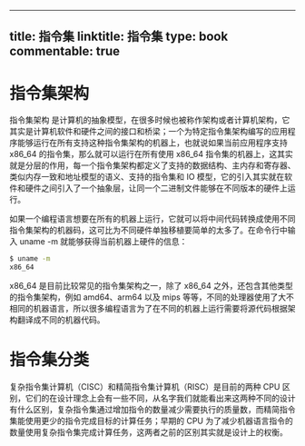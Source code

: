 
---
title: 指令集
linktitle: 指令集
type: book
commentable: true
---

# 指令集架构

指令集架构 是计算机的抽象模型，在很多时候也被称作架构或者计算机架构，它其实是计算机软件和硬件之间的接口和桥梁；一个为特定指令集架构编写的应用程序能够运行在所有支持这种指令集架构的机器上，也就说如果当前应用程序支持 x86_64 的指令集，那么就可以运行在所有使用 x86_64 指令集的机器上，这其实就是分层的作用，每一个指令集架构都定义了支持的数据结构、主内存和寄存器、类似内存一致和地址模型的语义、支持的指令集和 IO 模型，它的引入其实就在软件和硬件之间引入了一个抽象层，让同一个二进制文件能够在不同版本的硬件上运行。

如果一个编程语言想要在所有的机器上运行，它就可以将中间代码转换成使用不同指令集架构的机器码，这可比为不同硬件单独移植要简单的太多了。在命令行中输入 uname -m 就能够获得当前机器上硬件的信息：

```sh
$ uname -m
x86_64
```

x86_64 是目前比较常见的指令集架构之一，除了 x86_64 之外，还包含其他类型的指令集架构，例如 amd64、arm64 以及 mips 等等，不同的处理器使用了大不相同的机器语言，所以很多编程语言为了在不同的机器上运行需要将源代码根据架构翻译成不同的机器代码。

# 指令集分类

复杂指令集计算机（CISC）和精简指令集计算机（RISC）是目前的两种 CPU 区别，它们的在设计理念上会有一些不同，从名字我们就能看出来这两种不同的设计有什么区别，复杂指令集通过增加指令的数量减少需要执行的质量数，而精简指令集能使用更少的指令完成目标的计算任务；早期的 CPU 为了减少机器语言指令的数量使用复杂指令集完成计算任务，这两者之前的区别其实就是设计上的权衡。

    